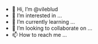 - 👋 Hi, I’m @vileblud
- 👀 I’m interested in ...
- 🌱 I’m currently learning ...
- 💞️ I’m looking to collaborate on ...
- 📫 How to reach me ...

<!---
vileblud/vileblud is a ✨ special ✨ repository because its `README.md` (this file) appears on your GitHub profile.
You can click the Preview link to take a look at your changes.
--->
